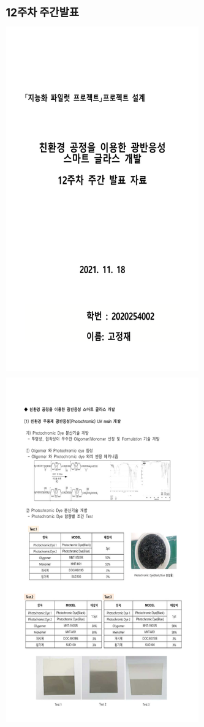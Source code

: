 # **12주차 주간발표** 

<p align="left" margin=100>  <img src="https://github.com/kjj3436/industrial-AI/blob/master/images/12주차주간발표_1.png"  width="600" height="900"> </p>
<p align="left" margin=100>  <img src="https://github.com/kjj3436/industrial-AI/blob/master/images/12주차주간발표_2.png"  width="600" height="900"> </p>
